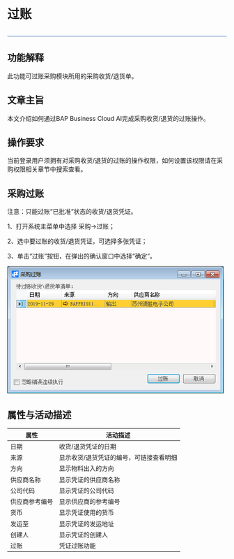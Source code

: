 # 过账 

![img](图片/横线.png)

## 功能解释 

此功能可过账采购模块所用的采购收货/退货单。

## 文章主旨 

本文介绍如何通过BAP Business Cloud AI完成采购收货/退货的过账操作。

## 操作要求 

当前登录用户须拥有对采购收货/退货的过账的操作权限，如何设置该权限请在采购权限相关章节中搜索查看。

## 采购过账

注意：只能过账“已批准”状态的收货/退货凭证。

1、打开系统主菜单中选择 采购->过账；

2、选中要过账的收货/退货凭证，可选择多张凭证；

3、单击“过账”按钮，在弹出的确认窗口中选择“确定”。

![image-20191129144201968](图片/过账.png)

## 属性与活动描述

| 属性           | 活动描述                                |
| -------------- | --------------------------------------- |
| 日期           | 收货/退货凭证的日期                     |
| 来源           | 显示收货/退货凭证的编号，可链接查看明细 |
| 方向           | 显示物料出入的方向                      |
| 供应商名称     | 显示凭证的供应商名称                    |
| 公司代码       | 显示凭证的公司代码                      |
| 供应商参考编号 | 显示供应商的参考编号                    |
| 货币           | 显示凭证使用的货币                      |
| 发运至         | 显示凭证的发运地址                      |
| 创建人         | 显示凭证的创建人                        |
| 过账           | 凭证过账功能                            |




